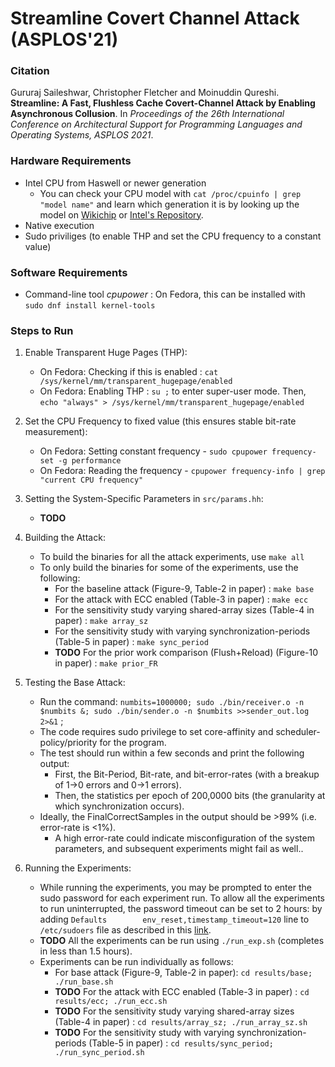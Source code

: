 # Streamline Covert Channel Attack (ASPLOS'21)

### Citation  
Gururaj Saileshwar, Christopher Fletcher and Moinuddin Qureshi. **Streamline: A Fast, Flushless Cache Covert-Channel Attack by Enabling Asynchronous Collusion**. In _Proceedings of the 26th International Conference on Architectural Support for Programming Languages and Operating Systems, ASPLOS 2021_.

### Hardware Requirements
* Intel CPU from Haswell or newer generation
    * You can check your CPU model with `cat /proc/cpuinfo | grep "model name"` and learn which generation it is by looking up the model on [Wikichip](http://wikichip.org) or [Intel's Repository](https://ark.intel.com).
* Native execution
* Sudo priviliges (to enable THP and set the CPU frequency to a constant value)  
  
### Software Requirements
* Command-line tool *cpupower* : On Fedora, this can be installed with `sudo dnf install kernel-tools`  

### Steps to Run

1. Enable Transparent Huge Pages (THP):
   - On Fedora: Checking if this is enabled : `cat /sys/kernel/mm/transparent_hugepage/enabled`  
   - On Fedora: Enabling THP : `su ;` to enter super-user mode. Then, `echo "always" > /sys/kernel/mm/transparent_hugepage/enabled`  

2. Set the CPU Frequency to fixed value (this ensures stable bit-rate measurement):
   - On Fedora: Setting constant frequency - `sudo cpupower frequency-set -g performance`
   - On Fedora: Reading the frequency - `cpupower frequency-info | grep "current CPU frequency"`

3. Setting the System-Specific Parameters in `src/params.hh`:
   - **TODO**

4. Building the Attack:
   - To build the binaries for all the attack experiments, use `make all`
   - To only build the binaries for some of the experiments, use the following:
       - For the baseline attack (Figure-9, Table-2 in paper) : `make base`
       - For the attack with ECC enabled (Table-3 in paper) : `make ecc`
       - For the sensitivity study varying shared-array sizes (Table-4 in paper) : `make array_sz`
       - For the sensitivity study with varying synchronization-periods (Table-5 in paper) : `make sync_period`
       - **TODO** For the prior work comparison (Flush+Reload) (Figure-10 in paper) : `make prior_FR`


5. Testing the Base Attack:
   - Run the command: `numbits=1000000; sudo ./bin/receiver.o -n $numbits &; sudo ./bin/sender.o -n $numbits >>sender_out.log 2>&1` ;
   - The code requires sudo privilege to set core-affinity and scheduler-policy/priority for the program.
   - The test should run within a few seconds and print the following output:
       - First, the Bit-Period, Bit-rate, and bit-error-rates (with a breakup of 1->0 errors and 0->1 errors).
       - Then, the statistics per epoch of 200,0000 bits (the granularity at which synchronization occurs).
   - Ideally, the FinalCorrectSamples in the output should be >99% (i.e. error-rate is <1%).
       - A high error-rate could indicate misconfiguration of the system parameters, and subsequent experiments might fail as well..  
   
5. Running the Experiments:
   - While running the experiments, you may be prompted to enter the sudo password for each experiment run. To allow all the experiments to run uninterrupted, the password timeout can be set to 2 hours: by adding `Defaults        env_reset,timestamp_timeout=120` line to `/etc/sudoers` file as described in this [link](https://www.tecmint.com/set-sudo-password-timeout-session-longer-linux/).
   - **TODO** All the experiments can be run using `./run_exp.sh` (completes in less than 1.5 hours).
   - Experiments can be run individually as follows:
       - For base attack (Figure-9, Table-2 in paper): `cd results/base; ./run_base.sh`
       - **TODO** For the attack with ECC enabled (Table-3 in paper) : `cd results/ecc; ./run_ecc.sh`
       - **TODO** For the sensitivity study varying shared-array sizes (Table-4 in paper) : `cd results/array_sz; ./run_array_sz.sh`
       - **TODO** For the sensitivity study with varying synchronization-periods (Table-5 in paper) : `cd results/sync_period; ./run_sync_period.sh`
